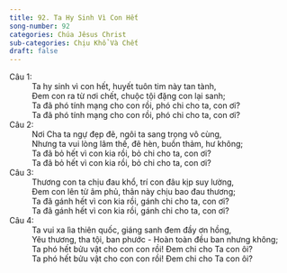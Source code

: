 ```yaml
---
title: 92. Ta Hy Sinh Vì Con Hết
song-number: 92
categories: Chúa Jêsus Christ
sub-categories: Chịu Khổ Và Chết
draft: false
---
```

<dl><dt>Câu 1:</dt><dd data-verse="1">Ta hy sinh vì con hết, huyết tuôn tim này tan tành, <br/>Đem con ra từ nơi chết, chuộc tội đặng con lại sanh; <br/>Ta đã phó tính mạng cho con rồi, phó chi cho ta, con ơi? <br/>Ta đã phó tính mạng cho con rồi, phó chi cho ta, con ơi? </dd><dt>Câu 2:</dt><dd data-verse="2">Nơi Cha ta ngự đẹp đẽ, ngôi ta sang trọng vô cùng, <br/>Nhưng ta vui lòng lâm thế, đê hèn, buồn thảm, hư không; <br/>Ta đã bỏ hết vì con kia rồi, bỏ chi cho ta, con ơi? <br/>Ta đã bỏ hết vì con kia rồi, bỏ chi cho ta, con ơi? </dd><dt>Câu 3:</dt><dd data-verse="3">Thương con ta chịu đau khổ, trí con đâu kịp suy lường, <br/>Đem con lên từ âm phủ, thân này chịu bao đau thương; <br/>Ta đã gánh hết vì con kia rồi, gánh chi cho ta, con ơi? <br/>Ta đã gánh hết vì con kia rồi, gánh chi cho ta, con ơi? </dd><dt>Câu 4:</dt><dd data-verse="4">Ta vui xa lìa thiên quốc, giáng sanh đem đầy ơn hồng, <br/>Yêu thương, tha tội, ban phước - Hoàn toàn đều ban nhưng không; <br/>Ta phó hết bửu vật cho con con rồi! Đem chi cho Ta con ôi? <br/>Ta phó hết bửu vật cho con con rồi! Đem chi cho Ta con ôi? </dd></dl>